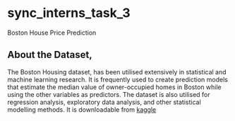 # sync_interns_task_3
Boston House Price Prediction


## About the Dataset,
The Boston Housing dataset, has been utilised extensively in statistical and machine learning research. It is frequently used to create prediction models that estimate the median value of owner-occupied homes in Boston while using the other variables as predictors. The dataset is also utilised for regression analysis, exploratory data analysis, and other statistical modelling methods. It is downloadable from [kaggle](https://www.kaggle.com/datasets/vikrishnan/boston-house-prices)
